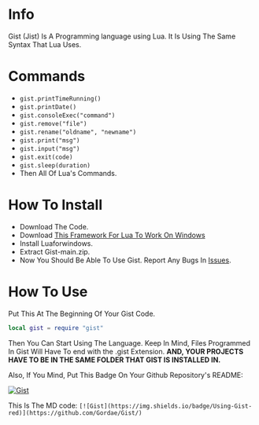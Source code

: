 # Info
Gist (Jist) Is A Programming language using Lua. It Is Using The Same Syntax That Lua Uses.

# Commands
* `gist.printTimeRunning()`
* `gist.printDate()`
* `gist.consoleExec("command")`
* `gist.remove("file")`
* `gist.rename("oldname", "newname")`
* `gist.print("msg")`
* `gist.input("msg")`
* `gist.exit(code)`
* `gist.sleep(duration)`
* Then All Of Lua's Commands.

# How To Install
* Download The Code.
* Download [This Framework For Lua To Work On Windows](https://github.com/rjpcomputing/luaforwindows/releases/download/v5.1.5-52/LuaForWindows_v5.1.5-52.exe)
* Install Luaforwindows.
* Extract Gist-main.zip.
* Now You Should Be Able To Use Gist. Report Any Bugs In [Issues](https://github.com/Gordae/Gist/issues).

# How To Use
Put This At The Beginning Of Your Gist Code.
```lua
local gist = require "gist"
```
Then You Can Start Using The Language.
Keep In Mind, Files Programmed In Gist Will Have To end with the .gist Extension.
**AND, YOUR PROJECTS HAVE TO BE IN THE SAME FOLDER THAT GIST IS INSTALLED IN.**

Also, If You Mind, Put This Badge On Your Github Repository's README:

[![Gist](https://img.shields.io/badge/Using-Gist-red)](https://github.com/Gordae/Gist/)

This Is The MD code:
`[![Gist](https://img.shields.io/badge/Using-Gist-red)](https://github.com/Gordae/Gist/)`
